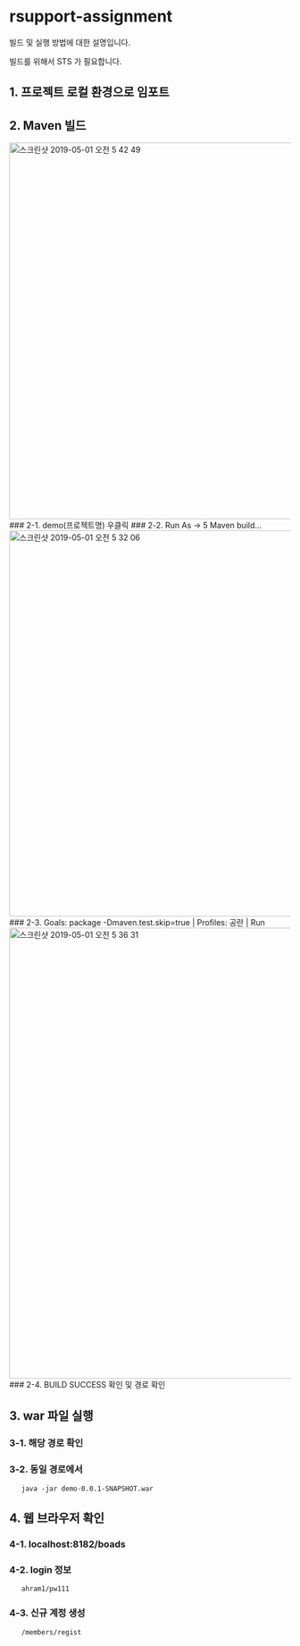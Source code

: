 # rsupport-assignment

빌드 및 실행 방법에 대한 설명입니다.

빌드를 위해서 STS 가 필요합니다.


## 1. 프로젝트 로컬 환경으로 임포트
  
## 2. Maven 빌드

  <img width="674" alt="스크린샷 2019-05-01 오전 5 42 49" src="https://user-images.githubusercontent.com/20741709/56992132-52eccc00-6bd4-11e9-822a-9c06ddcbf378.png">
###  2-1. demo(프로젝트명) 우클릭
###  2-2. Run As -> 5 Maven build...

<img width="691" alt="스크린샷 2019-05-01 오전 5 32 06" src="https://user-images.githubusercontent.com/20741709/56992287-a7904700-6bd4-11e9-8e66-3ce4164f7041.png">
###  2-3. Goals: package -Dmaven.test.skip=true |
       Profiles: 공란 |
       Run

<img width="807" alt="스크린샷 2019-05-01 오전 5 36 31" src="https://user-images.githubusercontent.com/20741709/56992277-a2cb9300-6bd4-11e9-88da-66aaeddd64b2.png">
###  2-4. BUILD SUCCESS 확인 및 경로 확인

## 3. war 파일 실행

###  3-1. 해당 경로 확인
###  3-2. 동일 경로에서
       java -jar demo-0.0.1-SNAPSHOT.war
       
## 4. 웹 브라우저 확인

###  4-1. localhost:8182/boads
###  4-2. login 정보
       ahram1/pw111
###  4-3. 신규 계정 생성
       /members/regist
